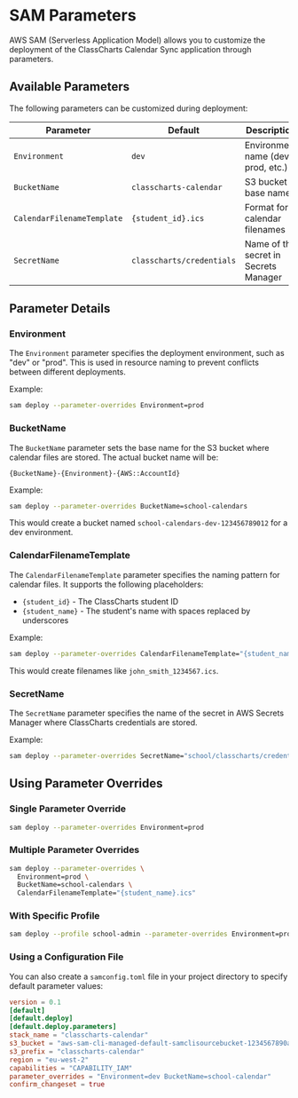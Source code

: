 # SAM Parameters

AWS SAM (Serverless Application Model) allows you to customize the deployment of the ClassCharts Calendar Sync application through parameters.

## Available Parameters

The following parameters can be customized during deployment:

| Parameter | Default | Description | Example Override |
|-----------|---------|-------------|------------------|
| `Environment` | `dev` | Environment name (dev, prod, etc.) | `prod` |
| `BucketName` | `classcharts-calendar` | S3 bucket base name | `my-school-calendar` |
| `CalendarFilenameTemplate` | `{student_id}.ics` | Format for calendar filenames | `{student_name}_{student_id}.ics` |
| `SecretName` | `classcharts/credentials` | Name of the secret in Secrets Manager | `my/classcharts/creds` |

## Parameter Details

### Environment

The `Environment` parameter specifies the deployment environment, such as "dev" or "prod". This is used in resource naming to prevent conflicts between different deployments.

Example:
```bash
sam deploy --parameter-overrides Environment=prod
```

### BucketName

The `BucketName` parameter sets the base name for the S3 bucket where calendar files are stored. The actual bucket name will be:

```
{BucketName}-{Environment}-{AWS::AccountId}
```

Example:
```bash
sam deploy --parameter-overrides BucketName=school-calendars
```

This would create a bucket named `school-calendars-dev-123456789012` for a dev environment.

### CalendarFilenameTemplate

The `CalendarFilenameTemplate` parameter specifies the naming pattern for calendar files. It supports the following placeholders:

- `{student_id}` - The ClassCharts student ID
- `{student_name}` - The student's name with spaces replaced by underscores

Example:
```bash
sam deploy --parameter-overrides CalendarFilenameTemplate="{student_name}_{student_id}.ics"
```

This would create filenames like `john_smith_1234567.ics`.

### SecretName

The `SecretName` parameter specifies the name of the secret in AWS Secrets Manager where ClassCharts credentials are stored.

Example:
```bash
sam deploy --parameter-overrides SecretName="school/classcharts/credentials"
```

## Using Parameter Overrides

### Single Parameter Override

```bash
sam deploy --parameter-overrides Environment=prod
```

### Multiple Parameter Overrides

```bash
sam deploy --parameter-overrides \
  Environment=prod \
  BucketName=school-calendars \
  CalendarFilenameTemplate="{student_name}.ics"
```

### With Specific Profile

```bash
sam deploy --profile school-admin --parameter-overrides Environment=prod
```

### Using a Configuration File

You can also create a `samconfig.toml` file in your project directory to specify default parameter values:

```toml
version = 0.1
[default]
[default.deploy]
[default.deploy.parameters]
stack_name = "classcharts-calendar"
s3_bucket = "aws-sam-cli-managed-default-samclisourcebucket-1234567890ab"
s3_prefix = "classcharts-calendar"
region = "eu-west-2"
capabilities = "CAPABILITY_IAM"
parameter_overrides = "Environment=dev BucketName=school-calendar"
confirm_changeset = true
```